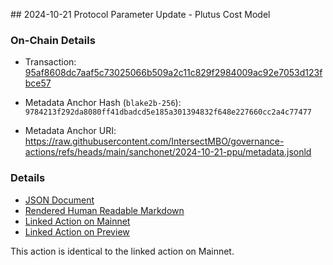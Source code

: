 ## 2024-10-21 Protocol Parameter Update - Plutus Cost Model

### On-Chain Details

- Transaction: [95af8608dc7aaf5c73025066b509a2c11c829f2984009ac92e7053d123fbce57](https://preview.cardanoscan.io/transaction/95af8608dc7aaf5c73025066b509a2c11c829f2984009ac92e7053d123fbce57?tab=govActions)

- Metadata Anchor Hash (`blake2b-256`): `9784213f292da8080ff41dbadcd5e185a301394832f648e227660cc2a4c77477`
- Metadata Anchor URI: <https://raw.githubusercontent.com/IntersectMBO/governance-actions/refs/heads/main/sanchonet/2024-10-21-ppu/metadata.jsonld>

### Details

- [JSON Document](./metadata.jsonld)
- [Rendered Human Readable Markdown](./metadata.jsonld.md)
- [Linked Action on Mainnet](../../mainnet/2024-10-21-ppu)
- [Linked Action on Preview](../../preview/2024-10-21-ppu)

This action is identical to the linked action on Mainnet.